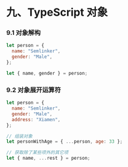 # 九、TypeScript 对象

### 9.1 对象解构
```js
let person = {
  name: "Semlinker",
  gender: "Male",
};

let { name, gender } = person;
```

### 9.2 对象展开运算符
```js
let person = {
  name: "Semlinker",
  gender: "Male",
  address: "Xiamen",
};

// 组装对象
let personWithAge = { ...person, age: 33 };

// 获取除了某些项外的其它项
let { name, ...rest } = person;
```